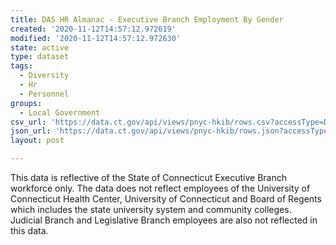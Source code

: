 ```yaml
---
title: DAS HR Almanac - Executive Branch Employment By Gender
created: '2020-11-12T14:57:12.972619'
modified: '2020-11-12T14:57:12.972630'
state: active
type: dataset
tags:
  - Diversity
  - Hr
  - Personnel
groups:
  - Local Government
csv_url: 'https://data.ct.gov/api/views/pnyc-hkib/rows.csv?accessType=DOWNLOAD'
json_url: 'https://data.ct.gov/api/views/pnyc-hkib/rows.json?accessType=DOWNLOAD'
layout: post

---
```

This data is reflective of the State of Connecticut Executive Branch workforce only.  The data does not reflect employees of the University of Connecticut Health Center, University of Connecticut and Board of Regents which includes the state university system and community colleges.  Judicial Branch and Legislative Branch employees are also not reflected in this data.
